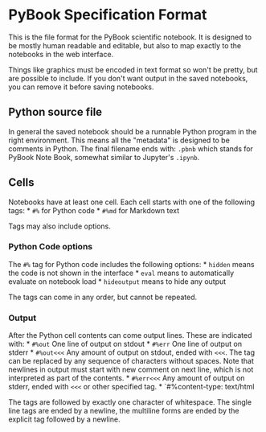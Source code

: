 # PyBook Specification Format

This is the file format for the PyBook scientific notebook. It is designed to be mostly human readable and editable, but also to map exactly to the notebooks in the web interface. 

Things like graphics must be encoded in text format so won't be pretty, but are possible to include. If you don't want output in the saved notebooks, you can remove it before saving notebooks.

## Python source file

In general the saved notebook should be a runnable Python program in the right environment. This means all the "metadata" is designed to be comments in Python. The final filename ends with:
`.pbnb` which stands for PyBook Note Book, somewhat similar to Jupyter's `.ipynb`.

## Cells

Notebooks have at least one cell. Each cell starts with one of the following tags:
    * `#%` for Python code
    * `#%md` for Markdown text

Tags may also include options.

### Python Code options

The `#%` tag for Python code includes the following options:
    * `hidden` means the code is not shown in the interface
    * `eval` means to automatically evaluate on notebook load
    * `hideoutput` means to hide any output

The tags can come in any order, but cannot be repeated.

### Output

After the Python cell contents can come output lines. These are indicated with:
    * `#%out` One line of output on stdout
    * `#%err` One line of output on stderr
    * `#%out<<<` Any amount of output on stdout, ended with `<<<`. The tag can be replaced by any sequence of characters without spaces. Note that newlines in output must start with new comment on next line, which is not interpreted as part of the contents.
    * `#%err<<<` Any amount of output on stderr, ended with `<<<` or other specified tag.
    * `#%content-type: text/html 

The tags are followed by exactly one character of whitespace. The single line tags are ended by a newline, the multiline forms are ended by the explicit tag followed by a newline.
